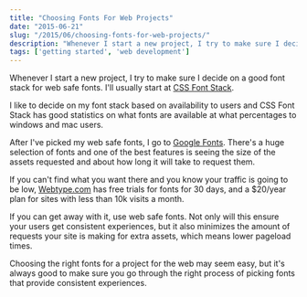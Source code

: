 ```yaml
---
title: "Choosing Fonts For Web Projects"
date: "2015-06-21"
slug: "/2015/06/choosing-fonts-for-web-projects/"
description: "Whenever I start a new project, I try to make sure I decide on a good font stack for web safe fonts. This is my process."
tags: ['getting started', 'web development']
---
```


Whenever I start a new project, I try to make sure I decide on a good font stack for web safe fonts. I'll usually start at [CSS Font Stack](https://www.cssfontstack.com/).

I like to decide on my font stack based on availability to users and CSS Font Stack has good statistics on what fonts are available at what percentages to windows and mac users.

After I've picked my web safe fonts, I go to [Google Fonts](https://www.google.com/fonts). There's a huge selection of fonts and one of the best features is seeing the size of the assets requested and about how long it will take to request them.

If you can't find what you want there and you know your traffic is going to be low, [Webtype.com](https://www.webtype.com/) has free trials for fonts for 30 days, and a $20/year plan for sites with less than 10k visits a month.

If you can get away with it, use web safe fonts. Not only will this ensure your users get consistent experiences, but it also minimizes the amount of requests your site is making for extra assets, which means lower pageload times.

Choosing the right fonts for a project for the web may seem easy, but it's always good to make sure you go through the right process of picking fonts that provide consistent experiences.
